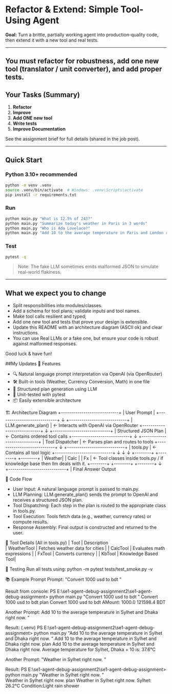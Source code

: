 # Refactor & Extend: Simple Tool-Using Agent

**Goal:** Turn a brittle, partially working agent into production-quality code, then extend it with a new tool and real tests.

---
You must **refactor for robustness**, **add one new tool** (translator / unit converter), and **add proper tests**.
---

## Your Tasks (Summary)

1. **Refactor**
2. **Improve**
3. **Add ONE new tool** 
4. **Write tests**
5. **Improve Documentation**

See the assignment brief for full details (shared in the job post).

---

## Quick Start

### Python 3.10+ recommended

```bash
python -m venv .venv
source .venv/bin/activate  # Windows: .venv\Scripts\activate
pip install -r requirements.txt
```

### Run

```bash
python main.py "What is 12.5% of 243?"
python main.py "Summarize today's weather in Paris in 3 words"
python main.py "Who is Ada Lovelace?"
python main.py "Add 10 to the average temperature in Paris and London right now."
```

### Test

```bash
pytest -q
```

> Note: The fake LLM sometimes emits malformed JSON to simulate real-world flakiness.

---

## What we expect you to change

- Split responsibilities into modules/classes.
- Add a schema for tool plans; validate inputs and tool names.
- Make tool calls resilient and typed;
- Add one new tool and tests that prove your design is extensible.
- Update this README with an architecture diagram (ASCII ok) and clear instructions.
- You can use Real LLMs or a fake one, but ensure your code is robust against malformed responses.

Good luck & have fun!

##My Updates
🚀 Features
- 🔍 Natural language prompt interpretation via OpenAI (via OpenRouter)
- 🛠️ Built-in tools (Weather, Currency Conversion, Math) in one file
- 🧠 Structured plan generation using LLM
- 🧪 Unit-tested with pytest
- 📦 Easily extensible architecture

🏗️ Architecture Diagram
+----------------------------+
|        User Prompt         |
+----------------------------+
              ↓
+----------------------------+
|     LLM.generate_plan()    |  ← Interacts with OpenAI via OpenRouter
+----------------------------+
              ↓
+----------------------------+
|   Structured JSON Plan     |  ← Contains ordered tool calls
+----------------------------+
              ↓
+----------------------------+
|     Tool Dispatcher        |  ← Parses plan and routes to tools
+----------------------------+
              ↓
+----------------------------+
|        tools.py            |  ← Contains all tool logic
+----------------------------+
      ↓        ↓        ↓
+--------+ +--------+ +--------+
| Weather| |  Calc  | |   Fx   | ← Tool classes inside tools.py / if knowledge base then llm deals with it.
+--------+ +--------+ +--------+
              ↓
+----------------------------+
|     Final Answer Output     


🔁 Code Flow
- User Input: A natural language prompt is passed to main.py.
- LLM Planning: LLM.generate_plan() sends the prompt to OpenAI and receives a structured JSON plan.
- Tool Dispatching: Each step in the plan is routed to the appropriate class in tools.py.
- Tool Execution: Tools fetch data (e.g., weather, currency rates) or compute results.
- Response Assembly: Final output is constructed and returned to the user.


🧩 Tool Details (All in tools.py)
| Tool | Description  
| WeatherTool | Fetches weather data for cities |
| CalcTool | Evaluates math expressions |
| FxTool | Converts currency | 
| KbTool | Knowledge Based Tool|


🧪 Testing
Run all tests using:
python -m pytest tests/test_smoke.py -v 

📚 Example Prompt
Prompt:
"Convert 1000 usd to bdt "


Result from console:
 PS E:\se1-agent-debug-assignment2\se1-agent-debug-assignment> python main.py "Convert 1000 usd to bdt " 
Convert 1000 usd to bdt 
plan Convert 1000 usd to bdt 
AMount: 1000.0
121598.4 BDT

Another Prompt:
Add 10 to the average temperature in Sylhet and Dhaka right now. "

Result:
(.venv) PS E:\se1-agent-debug-assignment2\se1-agent-debug-assignment> python main.py "Add 10 to the average temperature in Sylhet and Dhaka right now. "
Add 10 to the average temperature in Sylhet and Dhaka right now. 
plan Add 10 to the average temperature in Sylhet and Dhaka right now. 
Average temperature for Sylhet, Dhaka + 10 is: 37.6°C

Another Prompt:
"Weather in Sylhet right now. "

Result:
 PS E:\se1-agent-debug-assignment2\se1-agent-debug-assignment> python main.py "Weather in Sylhet right now. "          
Weather in Sylhet right now. 
plan Weather in Sylhet right now. 
Sylhet: 26.2°C Condition:Light rain shower



